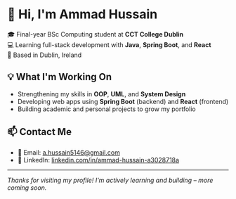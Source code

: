 # 👋 Hi, I'm Ammad Hussain

🎓 Final-year BSc Computing student at **CCT College Dublin**  
💻 Learning full-stack development with **Java**, **Spring Boot**, and **React**  
📍 Based in Dublin, Ireland

## 💡 What I'm Working On
- Strengthening my skills in **OOP**, **UML**, and **System Design**
- Developing web apps using **Spring Boot** (backend) and **React** (frontend)
- Building academic and personal projects to grow my portfolio

## 📫 Contact Me
- 📧 Email: a.hussain5146@gmail.com  
- 💼 LinkedIn: [linkedin.com/in/ammad-hussain-a3028718a](https://www.linkedin.com/in/ammad-hussain-a3028718a/)

---

_Thanks for visiting my profile! I'm actively learning and building – more coming soon._
